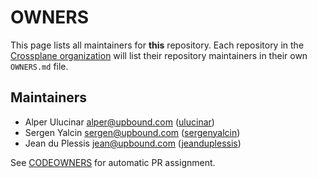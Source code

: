 <!--
SPDX-FileCopyrightText: 2023 The Crossplane Authors <https://crossplane.io>

SPDX-License-Identifier: Apache-2.0
SPDX-License-Identifier: CC0-1.0
-->

# OWNERS

This page lists all maintainers for **this** repository. Each repository in the
[Crossplane organization](https://github.com/crossplane/) will list their
repository maintainers in their own `OWNERS.md` file.

## Maintainers

* Alper Ulucinar <alper@upbound.com> ([ulucinar](https://github.com/ulucinar))
* Sergen Yalcin <sergen@upbound.com> ([sergenyalcin](https://github.com/sergenyalcin))
* Jean du Plessis <jean@upbound.com> ([jeanduplessis](https://github.com/jeanduplessis))

See [CODEOWNERS](./CODEOWNERS) for automatic PR assignment.
